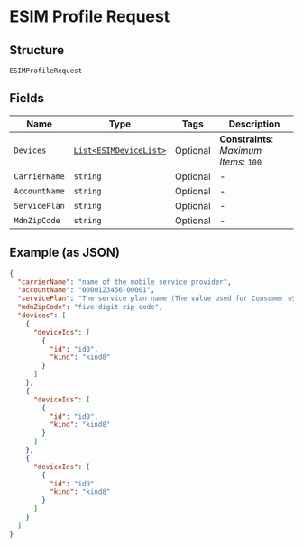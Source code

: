 
# ESIM Profile Request

## Structure

`ESIMProfileRequest`

## Fields

| Name | Type | Tags | Description |
|  --- | --- | --- | --- |
| `Devices` | [`List<ESIMDeviceList>`](../../doc/models/esim-device-list.md) | Optional | **Constraints**: *Maximum Items*: `100` |
| `CarrierName` | `string` | Optional | - |
| `AccountName` | `string` | Optional | - |
| `ServicePlan` | `string` | Optional | - |
| `MdnZipCode` | `string` | Optional | - |

## Example (as JSON)

```json
{
  "carrierName": "name of the mobile service provider",
  "accountName": "0000123456-00001",
  "servicePlan": "The service plan name (The value used for Consumer eSIM for Enterprise will be HybridESim)",
  "mdnZipCode": "five digit zip code",
  "devices": [
    {
      "deviceIds": [
        {
          "id": "id0",
          "kind": "kind8"
        }
      ]
    },
    {
      "deviceIds": [
        {
          "id": "id0",
          "kind": "kind8"
        }
      ]
    },
    {
      "deviceIds": [
        {
          "id": "id0",
          "kind": "kind8"
        }
      ]
    }
  ]
}
```

